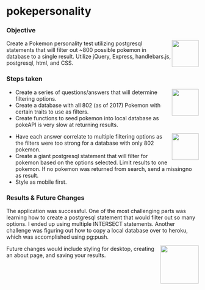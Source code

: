# pokepersonality

### Objective

<img align="right" src="https://i.imgur.com/jgFl0Nl.png" width="70">

Create a Pokemon personality test utilizing postgresql statements that will filter out ~800 possible pokemon in database to a single result. Utilize jQuery, Express, handlebars.js, postgresql, html, and CSS.

### Steps taken

<img align="right" src="https://i.imgur.com/aC6OPhU.png" width="70">

- Create a series of questions/answers that will determine filtering options. 
- Create a database with all 802 (as of 2017) Pokemon with certain traits to use as filters.
- Create functions to seed pokemon into local database as pokeAPI is very slow at returning results.

<img align="right" src="https://i.imgur.com/tXW1Xx5.png" width="70">

- Have each answer correlate to multiple filtering options as the filters were too strong for a database with only 802 pokemon.
- Create a giant postgresql statement that will filter for pokemon based on the options selected. Limit results to one pokemon. If no pokemon was returned from search, send a missingno as result.
- Style as mobile first.

### Results & Future Changes

The application was successful. One of the most challenging parts was learning how to create a postgresql statement that would filter out so many options. I ended up using multiple INTERSECT statements. Another challenge was figuring out how to copy a local database over to heroku, which was accomplished using pg:push.

<img align="right" src="https://i.imgur.com/UB3KGS6.png" width="100">

Future changes would include styling for desktop, creating an about page, and saving your results.
